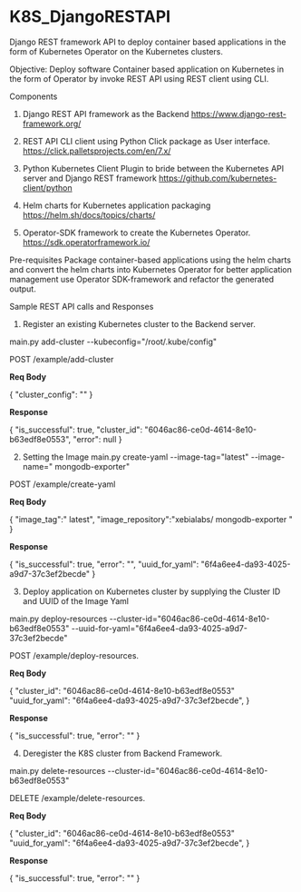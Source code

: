 # K8S_DjangoRESTAPI
Django REST framework API to deploy container based applications in the form of Kubernetes Operator on the Kubernetes clusters. 

Objective:
Deploy software Container based application on Kubernetes in the form of Operator by invoke REST API using REST client using CLI.

Components
1.	Django REST API framework as the Backend
https://www.django-rest-framework.org/

2.	REST API CLI client using Python Click package as User interface.
https://click.palletsprojects.com/en/7.x/

3.	Python Kubernetes Client Plugin to bride between the Kubernetes API server and Django REST framework 
https://github.com/kubernetes-client/python

4.	Helm charts for Kubernetes application packaging
https://helm.sh/docs/topics/charts/

5.	Operator-SDK framework to create the Kubernetes Operator. 
https://sdk.operatorframework.io/

Pre-requisites
Package container-based applications using the helm charts and convert the helm charts into Kubernetes Operator for better application management use Operator SDK-framework and refactor the generated output.

Sample REST API calls and Responses

1.	Register an existing Kubernetes cluster to the Backend server.

main.py add-cluster --kubeconfig="/root/.kube/config"

POST /example/add-cluster

__Req Body__

{
    "cluster_config": ""
}

__Response__

{
    "is_successful": true,
    "cluster_id": "6046ac86-ce0d-4614-8e10-b63edf8e0553",
    "error": null
}

2.	Setting the Image 
main.py create-yaml --image-tag="latest" --image-name=" mongodb-exporter"

POST /example/create-yaml

__Req Body__

{
    "image_tag":" latest",
    "image_repository":"xebialabs/ mongodb-exporter "
}

__Response__

{
    "is_successful": true,
    "error": "",
    "uuid_for_yaml": "6f4a6ee4-da93-4025-a9d7-37c3ef2becde"
}

3.	Deploy application on Kubernetes cluster by supplying the Cluster ID and UUID of the Image Yaml

main.py deploy-resources --cluster-id="6046ac86-ce0d-4614-8e10-b63edf8e0553" --uuid-for-yaml="6f4a6ee4-da93-4025-a9d7-37c3ef2becde"

POST /example/deploy-resources.

__Req Body__

{
    "cluster_id": "6046ac86-ce0d-4614-8e10-b63edf8e0553"
"uuid_for_yaml": "6f4a6ee4-da93-4025-a9d7-37c3ef2becde",
}

__Response__

{
    "is_successful": true,
    "error": ""
}

4.	Deregister the K8S cluster from Backend Framework.

main.py delete-resources --cluster-id="6046ac86-ce0d-4614-8e10-b63edf8e0553"

DELETE /example/delete-resources.

__Req Body__

{
    "cluster_id": "6046ac86-ce0d-4614-8e10-b63edf8e0553"
"uuid_for_yaml": "6f4a6ee4-da93-4025-a9d7-37c3ef2becde",
}

__Response__

{
    "is_successful": true,
    "error": ""
}

